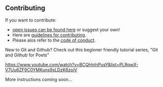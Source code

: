 ## Contributing

If you want to contribute:
- [open issues can be found here](https://github.com/CrowdsourcingKC/crowdsourcingshortcut/issues) or suggest your own! 
- Here are [guidelines for contributing](https://github.com/CrowdsourcingKC/crowdsourcingshortcut/blob/master/CONTRIBUTING.md). 
- Please alos refer to the [code of conduct](https://github.com/CrowdsourcingKC/crowdsourcingshortcut/blob/master/CODE_OF_CONDUCT.md).

New to Git and Github? Check out this beginner friendly tutorial series, "Git and Github for Poets"

https://www.youtube.com/watch?v=BCQHnlnPusY&list=PLRqwX-V7Uu6ZF9C0YMKuns9sLDzK6zoiV

More instructions coming soon...

<!--- for inspiration, check out https://github.com/renepickhardt/The-Lightning-Network-Book/blob/master/CONTRIBUTING.md --->
